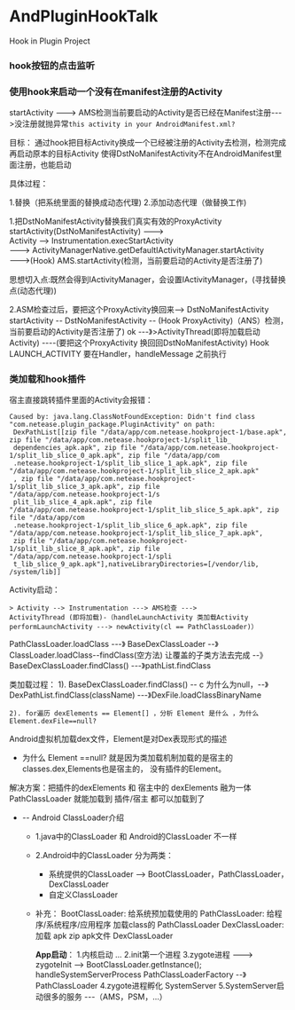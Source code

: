 # AndPluginHookTalk
Hook  in Plugin Project

### hook按钮的点击监听

### 使用hook来启动一个没有在manifest注册的Activity

startActivity ---> AMS检测当前要启动的Activity是否已经在Manifest注册--->没注册就抛异常`this activity in your AndroidManifest.xml?`

目标： 通过hook把目标Activity换成一个已经被注册的Activity去检测，检测完成再启动原本的目标Activity
      使得DstNoManifestActivity不在AndroidManifest里面注册，也能启动

具体过程：

1.替换（把系统里面的替换成动态代理)
2.添加动态代理（做替换工作)

1.把DstNoManifestActivity替换我们真实有效的ProxyActivity
startActivity(DstNoManifestActivity) --->  
     Activity --> Instrumentation.execStartActivity  
     ---> ActivityManagerNative.getDefaultIActivityManager.startActivity  
       --->(Hook) AMS.startActivity(检测，当前要启动的Activity是否注册了)

思想切入点:既然会得到IActivityManager，会设置IActivityManager，(寻找替换点(动态代理))

2.ASM检查过后，要把这个ProxyActivity换回来--> DstNoManifestActivity
startActivity -- DstNoManifestActivity -- (Hook ProxyActivity)（ANS）检测，当前要启动的Activity是否注册了) ok ---》>ActivityThread(即将加载启动Activity) ----(要把这个ProxyActivity 换回回DstNoManifestActivity)
Hook LAUNCH_ACTIVITY
要在Handler，handleMessage 之前执行



### 类加载和hook插件

宿主直接跳转插件里面的Activity会报错：
```
Caused by: java.lang.ClassNotFoundException: Didn't find class "com.netease.plugin_package.PluginActivity" on path:
 DexPathList[[zip file "/data/app/com.netease.hookproject-1/base.apk", zip file "/data/app/com.netease.hookproject-1/split_lib_
 dependencies_apk.apk", zip file "/data/app/com.netease.hookproject-1/split_lib_slice_0_apk.apk", zip file "/data/app/com
 .netease.hookproject-1/split_lib_slice_1_apk.apk", zip file "/data/app/com.netease.hookproject-1/split_lib_slice_2_apk.apk"
 , zip file "/data/app/com.netease.hookproject-1/split_lib_slice_3_apk.apk", zip file "/data/app/com.netease.hookproject-1/s
 plit_lib_slice_4_apk.apk", zip file "/data/app/com.netease.hookproject-1/split_lib_slice_5_apk.apk", zip file "/data/app/com
 .netease.hookproject-1/split_lib_slice_6_apk.apk", zip file "/data/app/com.netease.hookproject-1/split_lib_slice_7_apk.apk",
 zip file "/data/app/com.netease.hookproject-1/split_lib_slice_8_apk.apk", zip file "/data/app/com.netease.hookproject-1/spli
 t_lib_slice_9_apk.apk"],nativeLibraryDirectories=[/vendor/lib, /system/lib]]
```

Activity启动：

    > Activity --> Instrumentation ---> AMS检查 --->
    ActivityThread (即将加载)-（handleLaunchActivity 类加载Activity performLaunchActivity ---> newActivity(cl == PathClassLoader)）

PathClassLoader.loadClass  ---》 BaseDexClassLoader --》ClassLoader.loadClass--findClass(空方法) 让覆盖的子类方法去完成 --》
BaseDexClassLoader.findClass() ---》pathList.findClass

类加载过程：
    1). BaseDexClassLoader.findClass() -- c 为什么为null，--》 DexPathList.findClass(className) ---》DexFile.loadClassBinaryName

    2). for遍历 dexElements == Element[] ，分析 Element 是什么 ，为什么Element.dexFile==null?

Android虚拟机加载dex文件，Element是对Dex表现形式的描述

  * 为什么 Element ==null?
    就是因为类加载机制加载的是宿主的 classes.dex,Elements也是宿主的， 没有插件的Element。

解决方案：把插件的dexElements 和 宿主中的 dexElements 融为一体  PathClassLoader 就能加载到 插件/宿主  都可以加载到了


   * -- Android ClassLoader介绍
       * 1.java中的ClassLoader 和 Android的ClassLoader 不一样
       * 2.Android中的ClassLoader 分为两类：
            * 系统提供的ClassLoader --> BootClassLoader，PathClassLoader，DexClassLoader
            * 自定义ClassLoader

       * 补充：
          BootClassLoader: 给系统预加载使用的
          PathClassLoader: 给程序/系统程序/应用程序 加载class的 PathClassLoader
          DexClassLoader: 加载 apk zip apk文件 DexClassLoader

          **App启动**：
            1.内核启动 ...
            2.init第一个进程
            3.zygote进程
                ---> zygoteInit --> BootClassLoader.getInstance();  
                 handleSystemServerProcess PathClassLoaderFactory --》PathClassLoader
            4.zygote进程孵化 SystemServer
            5.SystemServer启动很多的服务 ---（AMS，PSM，...）

